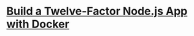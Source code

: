 # [Build a Twelve-Factor Node.js App with Docker](https://egghead.io/courses/build-a-twelve-factor-node-js-app-with-docker)
